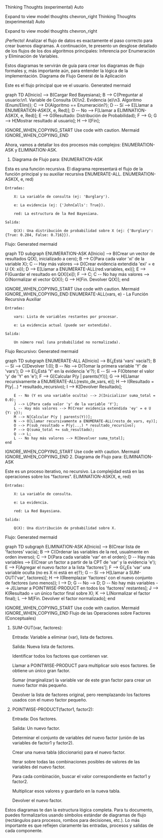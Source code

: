 Thinking Thoughts (experimental)
Auto

Expand to view model thoughts
chevron_right
Thinking Thoughts (experimental)
Auto

Expand to view model thoughts
chevron_right

¡Perfecto! Analizar el flujo de datos es exactamente el paso correcto para crear buenos diagramas. A continuación, te presento un desglose detallado de los flujos de los dos algoritmos principales: Inferencia por Enumeración y Eliminación de Variables.

Estos diagramas te servirán de guía para crear los diagramas de flujo formales y, más importante aún, para entender la lógica de la implementación.
Diagrama de Flujo General de la Aplicación

Este es el flujo principal que ve el usuario.
Generated mermaid

graph TD
A[Inicio] --> B(Cargar Red Bayesiana);
B --> C{Preguntar al usuario:\n1. Variable de Consulta (X)\n2. Evidencia (e)\n3. Algoritmo (Enum/Elim)};
C --> D{Algoritmo == Enumeración?};
D -- Sí --> E[Llamar a ENUMERATION-ASK(X, e, Red)];
D -- No --> F[Llamar a ELIMINATION-ASK(X, e, Red)];
E --> G(Resultado: Distribución de Probabilidad);
F --> G;
G --> H[Mostrar resultado al usuario];
H --> I[Fin];

IGNORE_WHEN_COPYING_START
Use code with caution. Mermaid
IGNORE_WHEN_COPYING_END

Ahora, vamos a detallar los dos procesos más complejos: ENUMERATION-ASK y ELIMINATION-ASK.

1. Diagrama de Flujo para: ENUMERATION-ASK

Esta es una función recursiva. El diagrama representará el flujo de la función principal y su auxiliar recursiva ENUMERATE-ALL.
ENUMERATION-ASK(X, e, red)

    Entradas:

        X: La variable de consulta (ej: 'Burglary').

        e: La evidencia (ej: {'JohnCalls': True}).

        red: La estructura de la Red Bayesiana.

    Salida:

        Q(X): Una distribución de probabilidad sobre X (ej: {'Burglary': {True: 0.284, False: 0.716}}).

Flujo:
Generated mermaid

graph TD
subgraph ENUMERATION-ASK
A[Inicio] --> B(Crear un vector de resultados Q(X), inicializado a cero);
B --> C{Para cada valor 'xi' de la variable X};
C -- Hay más valores --> D(Crear evidencia extendida 'exi' = e U {X: xi});
D --> E[Llamar a ENUMERATE-ALL(red.variables, exi)];
E --> F(Guardar el resultado en Q(X)[xi]);
F --> C;
C -- No hay más valores --> G(Normalizar el vector Q(X));
G --> H[Fin. Devolver Q(X)];
end

IGNORE_WHEN_COPYING_START
Use code with caution. Mermaid
IGNORE_WHEN_COPYING_END
ENUMERATE-ALL(vars, e) - La Función Recursiva Auxiliar

    Entradas:

        vars: Lista de variables restantes por procesar.

        e: La evidencia actual (puede ser extendida).

    Salida:

        Un número real (una probabilidad no normalizada).

Flujo Recursivo:
Generated mermaid

graph TD
subgraph ENUMERATE-ALL
A[Inicio] --> B{¿Está 'vars' vacía?};
B -- Sí --> C[Devolver 1.0];
B -- No --> D(Tomar la primera variable 'Y' de 'vars');
D --> E{¿Está 'Y' en la evidencia 'e'?};
E -- Sí --> F(Obtener el valor 'y' de 'Y' en 'e');
F --> G[Calcular P(y | parents(Y))];
G --> H[Llamar recursivamente a ENUMERATE-ALL(resto_de_vars, e)];
H --> I(Resultado = P(y|...) \* resultado_recursivo);
I --> K[Devolver Resultado];

        E -- No (Y es una variable oculta) --> J(Inicializar suma_total = 0.0);
        J --> L{Para cada valor 'y' de la variable 'Y'};
        L -- Hay más valores --> M(Crear evidencia extendida 'ey' = e U {Y: y});
        M --> N[Calcular P(y | parents(Y))];
        N --> O[Llamar recursivamente a ENUMERATE-ALL(resto_de_vars, ey)];
        O --> P(sub_resultado = P(y|...) * resultado_recursivo);
        P --> Q(suma_total += sub_resultado);
        Q --> L;
        L -- No hay más valores --> R[Devolver suma_total];
    end

IGNORE_WHEN_COPYING_START
Use code with caution. Mermaid
IGNORE_WHEN_COPYING_END 2. Diagrama de Flujo para: ELIMINATION-ASK

Este es un proceso iterativo, no recursivo. La complejidad está en las operaciones sobre los "factores".
ELIMINATION-ASK(X, e, red)

    Entradas:

        X: La variable de consulta.

        e: La evidencia.

        red: La Red Bayesiana.

    Salida:

        Q(X): Una distribución de probabilidad sobre X.

Flujo:
Generated mermaid

graph TD
subgraph ELIMINATION-ASK
A[Inicio] --> B(Crear lista de 'factores' vacía);
B --> C(Ordenar las variables de la red, usualmente en orden inverso);
C --> D{Para cada variable 'var' en el orden};
D -- Hay más variables --> E(Crear un factor a partir de la CPT de 'var' y la evidencia 'e');
E --> F[Agregar el nuevo factor a la lista 'factores'];
F --> G{¿Es 'var' una variable oculta (no es X ni está en e)?};
G -- Sí --> H[Llamar a SUM-OUT('var', factores)];
H --> I(Reemplazar 'factores' con el nuevo conjunto de factores (uno menos));
I --> D;
G -- No --> D;
D -- No hay más variables --> J[Llamar a POINTWISE-PRODUCT en todos los 'factores' restantes];
J --> K(Resultado = un único factor final sobre X);
K --> L(Normalizar el factor final);
L --> M[Fin. Devolver el factor normalizado];
end

IGNORE_WHEN_COPYING_START
Use code with caution. Mermaid
IGNORE_WHEN_COPYING_END
Flujo de las Operaciones sobre Factores (Conceptuales)

1. SUM-OUT(var, factores):

   Entrada: Variable a eliminar (var), lista de factores.

   Salida: Nueva lista de factores.

   Identificar todos los factores que contienen var.

   Llamar a POINTWISE-PRODUCT para multiplicar solo esos factores. Se obtiene un único gran factor.

   Sumar (marginalizar) la variable var de este gran factor para crear un nuevo factor más pequeño.

   Devolver la lista de factores original, pero reemplazando los factores usados con el nuevo factor pequeño.

2. POINTWISE-PRODUCT(factor1, factor2):

   Entrada: Dos factores.

   Salida: Un nuevo factor.

   Determinar el conjunto de variables del nuevo factor (unión de las variables de factor1 y factor2).

   Crear una nueva tabla (diccionario) para el nuevo factor.

   Iterar sobre todas las combinaciones posibles de valores de las variables del nuevo factor.

   Para cada combinación, buscar el valor correspondiente en factor1 y factor2.

   Multiplicar esos valores y guardarlo en la nueva tabla.

   Devolver el nuevo factor.

Estos diagramas te dan la estructura lógica completa. Para tu documento, puedes formalizarlos usando símbolos estándar de diagramas de flujo (rectángulos para procesos, rombos para decisiones, etc.). Lo más importante es que reflejen claramente las entradas, procesos y salidas de cada componente.
